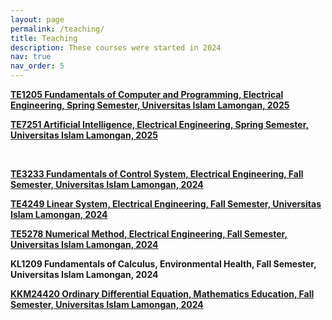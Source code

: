```yaml
---
layout: page
permalink: /teaching/
title: Teaching
description: These courses were started in 2024  
nav: true
nav_order: 5
---
```


**[TE1205 Fundamentals of Computer and Programming, Electrical Engineering, Spring Semester, Universitas Islam Lamongan, 2025](/teaching/te1205/)**

**[TE7251 Artificial Intelligence, Electrical Engineering, Spring Semester, Universitas Islam Lamongan, 2025](/teaching/te7251/)**

<br>

**[TE3233 Fundamentals of Control System, Electrical Engineering, Fall Semester, Universitas Islam Lamongan, 2024](/teaching/te3233/)**

**[TE4249 Linear System, Electrical Engineering, Fall Semester, Universitas Islam Lamongan, 2024](/teaching/te4249/)**

**[TE5278 Numerical Method, Electrical Engineering, Fall Semester, Universitas Islam Lamongan, 2024](/teaching/te5278/)**

**KL1209 Fundamentals of Calculus, Environmental Health, Fall Semester, Universitas Islam Lamongan, 2024**

**[KKM24420 Ordinary Differential Equation, Mathematics Education, Fall Semester, Universitas Islam Lamongan, 2024](/teaching/kkm24420/)**


